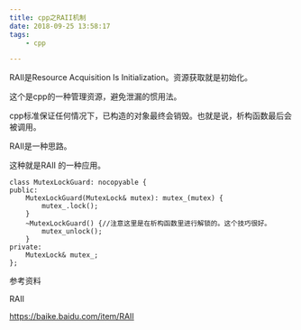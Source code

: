 ```yaml
---
title: cpp之RAII机制
date: 2018-09-25 13:58:17
tags:
	- cpp

---
```




RAII是Resource Acquisition Is Initialization。资源获取就是初始化。

这个是cpp的一种管理资源，避免泄漏的惯用法。

cpp标准保证任何情况下，已构造的对象最终会销毁。也就是说，析构函数最后会被调用。



RAII是一种思路。

这种就是RAII 的一种应用。

```
class MutexLockGuard: nocopyable {
public:
	MutexLockGuard(MutexLock& mutex): mutex_(mutex) {
		mutex_.lock();
	}
	~MutexLockGuard() {//注意这里是在析构函数里进行解锁的。这个技巧很好。
		mutex_unlock();
	}
private:
	MutexLock& mutex_;
};
```



参考资料

RAII

https://baike.baidu.com/item/RAII





